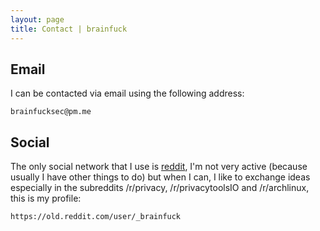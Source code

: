 ```yaml
---
layout: page
title: Contact | brainfuck
---
```



## Email

I can be contacted via email using the following address:

`brainfucksec@pm.me`


## Social

The only social network that I use is [reddit](https://www.reddit.com), I'm not very active (because usually I have other things to do) but when I can, I like to exchange ideas especially in the subreddits /r/privacy, /r/privacytoolsIO and /r/archlinux, this is my profile:

`https://old.reddit.com/user/_brainfuck`

